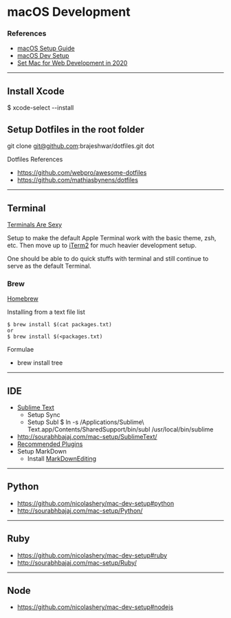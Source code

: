 # macOS Development

### References

- [macOS Setup Guide](http://sourabhbajaj.com/mac-setup/)
- [macOS Dev Setup](https://github.com/nicolashery/mac-dev-setup)
- [Set Mac for Web Development in 2020](https://medium.com/better-programming/setting-up-your-mac-for-web-development-in-2020-659f5588b883)

---
## Install Xcode
$ xcode-select --install

## Setup Dotfiles in the root folder
git clone git@github.com:brajeshwar/dotfiles.git dot

Dotfiles References
- https://github.com/webpro/awesome-dotfiles
- https://github.com/mathiasbynens/dotfiles

---
## Terminal

[Terminals Are Sexy](https://terminalsare.sexy)

Setup to make the default Apple Terminal work with the basic theme, zsh, etc.
Then move up to [iTerm2](https://www.iterm2.com) for much heavier development setup.

One should be able to do quick stuffs with terminal and still continue to serve as the default Terminal.

### Brew
[Homebrew](https://brew.sh/)

Installing from a text file list
```
$ brew install $(cat packages.txt)
or
$ brew install $(<packages.txt)
```

Formulae
- brew install tree

---
## IDE

- [Sublime Text](https://www.sublimetext.com)
  + Setup Sync
  + Setup Subl
    $ ln -s /Applications/Sublime\ Text.app/Contents/SharedSupport/bin/subl /usr/local/bin/sublime
- http://sourabhbajaj.com/mac-setup/SublimeText/
- [Recommended Plugins](http://sourabhbajaj.com/mac-setup/SublimeText/Plugins.html)
- Setup MarkDown
  + Install [MarkDownEditing](https://packagecontrol.io/packages/MarkdownEditing)

---
## Python

- https://github.com/nicolashery/mac-dev-setup#python
- http://sourabhbajaj.com/mac-setup/Python/

---
## Ruby

- https://github.com/nicolashery/mac-dev-setup#ruby
- http://sourabhbajaj.com/mac-setup/Ruby/

---

## Node

- https://github.com/nicolashery/mac-dev-setup#nodejs
